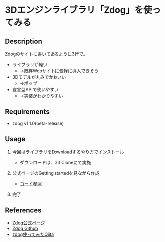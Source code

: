 # 3Dエンジンライブラリ「Zdog」を使ってみる

## Description
Zdogのサイトに書いてあるように3行で。
- ライブラリが軽い
  - →既存Webサイトに気軽に導入できそう
- 3Dモデルが丸みでかわいい
  - →ポップ
- 宣言型APIで使いやすい
  - →実装がわかりやすい

## Requirements
- zdog v1.1.0(beta-release)

## Usage
1. 今回はライブラリをDownloadするやり方でインストール
   - ダウンロードは、Git Cloneにて実施

2. 公式ページのGetting startedを見ながら作成
   - [コード参照](/trial-Zdog.html) 
3. 完了

## References

- [Zdog公式ページ](https://zzz.dog/)
- [Zdog Github](https://github.com/metafizzy/zdog)
- [zdog使ってみたQiita](https://qiita.com/sushidesu/items/78192e63f9e94a7305f2?utm_content=buffer7d02c&utm_medium=social&utm_source=twitter.com&utm_campaign=buffer)


